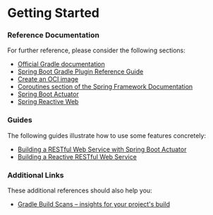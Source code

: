 # Getting Started

### Reference Documentation
For further reference, please consider the following sections:

* [Official Gradle documentation](https://docs.gradle.org)
* [Spring Boot Gradle Plugin Reference Guide](https://docs.spring.io/spring-boot/docs/3.3.1/gradle-plugin/reference/html/)
* [Create an OCI image](https://docs.spring.io/spring-boot/docs/3.3.1/gradle-plugin/reference/html/#build-image)
* [Coroutines section of the Spring Framework Documentation](https://docs.spring.io/spring/docs/6.1.10/spring-framework-reference/languages.html#coroutines)
* [Spring Boot Actuator](https://docs.spring.io/spring-boot/docs/3.3.1/reference/htmlsingle/index.html#actuator)
* [Spring Reactive Web](https://docs.spring.io/spring-boot/docs/3.3.1/reference/htmlsingle/index.html#web.reactive)

### Guides
The following guides illustrate how to use some features concretely:

* [Building a RESTful Web Service with Spring Boot Actuator](https://spring.io/guides/gs/actuator-service/)
* [Building a Reactive RESTful Web Service](https://spring.io/guides/gs/reactive-rest-service/)

### Additional Links
These additional references should also help you:

* [Gradle Build Scans – insights for your project's build](https://scans.gradle.com#gradle)

